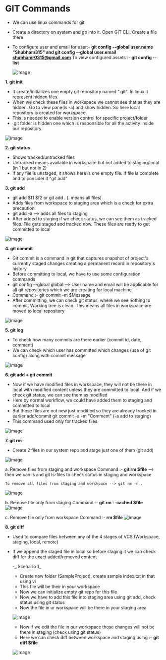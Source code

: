 # GIT Commands

- We can use linux commands for git
- Create a directory on system and go into it. Open GIT CLI. Create a file there
- To configure user and email for user:-  **git config --global user.name "Shubham315" and git config --global user.email shubhamr0315@gmail.com**
  To view configured assets :- **git config --list**

  ![image](https://github.com/user-attachments/assets/8a4b379b-0125-47f5-9627-c16dc3d2b097)

**1. git init**
- It create/initializes one empty git repository named ".git". In linux it represent hidden files.
- When we check these files in workspace we cannot see that as they are hidden. Go to view pane(ls -a) and show hidden. So here local repository is created for workspace
- This is needed to enable version control for specific project/folder
- .git folder is hidden one which is responsible for all the activity inside our repository

![image](https://github.com/user-attachments/assets/d14921e6-c883-4827-9fef-f55835079caf)

**2. git status**
- Shows tracked/untracked files
- Untracked means available in workspace but not added to staging/local (in 1 but not in 2)
- If any file is unstaged, it shows here is one empty file. If file is complete and to consider it "git add"

**3. git add**
- git add $f1 $f2 or git add . (. means all files)
- Adds files from workspace to staging area which is a check for extra precaution
- git add -a --> adds all files to staging
- After added to staging if we check status, we can see them as tracked files. File gets staged and tracked now. These files are ready to get committed to local

![image](https://github.com/user-attachments/assets/0d47c8e3-7331-46de-9876-6e79ebc78b0c)

**4. git commit**
- Git commit is a command in git that captures snapshot of project's currently staged changes creating a permanent record in repository's history
- Before committing to local, we have to use some configuration commands
- git config --global
  global --> User name and email will be applicable for all git repositories which we are creating for local machine
- Command :- git commit -m $Message
- After committing, we can check git status, where we see nothing to commit. Working tree is clean. This means all files in workspace are moved to local repository

![image](https://github.com/user-attachments/assets/5484acb8-85ed-4109-a8cc-069b87d8e7e6)

**5. git log**
- To check how many commits are there earlier (commit id, date, comment)
- We can check which user has committed which changes (use of git config) along with commit message

![image](https://github.com/user-attachments/assets/3a1e2a7b-271f-4883-8a48-c7466929672c)

**6. git add + git commit**
- Now if we have modified files in workspace, they will not be there in local with modified content unless they are committed to local. And if we check git status, we can see them as modified
- Here by normal workflow, we could have added them to staging and committed to local
- But these files are not new just modified so they are already tracked in earlier add/commit
  git commit -a -m "Comment"  (-a add to staging) 
- This command used only for tracked files

![image](https://github.com/user-attachments/assets/0a8e8985-7e7d-428c-8fe1-0bf78a37ce5a)

**7. git rm**
- Create 2 files in our system repo and stage just one of them (git add)

![image](https://github.com/user-attachments/assets/2a9db1e4-569f-42a1-90fa-5c49cd495939)

a. Remove files from staging and workspace 
	Command :- **git rm $file**   --> then we can ls and git ls-files to check status in staging and workspace
	
	To remove all files from staging and worskpace --> git rm -r .
![image](https://github.com/user-attachments/assets/6a334c04-f147-4cae-8db3-337e3db61211)

b. Remove file only from staging
	Command :- **git rm --cached $file**
![image](https://github.com/user-attachments/assets/ad8b3603-077c-4ad9-b597-d34ec37f1b59)

c. Remove file only from workspace
	Command :- **rm $file**
![image](https://github.com/user-attachments/assets/5b4eac15-2dc7-4b07-b3b0-f1d8d31db3bc)

**8. git diff**
- Used to compare files between any of the 4 stages of VCS (Workspace, staging, local, remote)
- If we append the staged file in local so before staging it we can check diff for the exact added/removed content

  -_ Scenario 1_
  
    - Create new folder (SampleProject), create sample index.txt in that using vi
    - This file will be their in your workspace 
    - Now we can initialize empty git repo for this file
    - Now we have to add this file into staging area using git add, check status using git status
    - Now the file in ur workspace will be there in your staging area

    ![image](https://github.com/user-attachments/assets/924a33cb-0ece-446e-ab5a-789295b4dc1a)

    - Now if we edit the file in our workspace those changes will not be there in staging (check using git status)
    - Here we can check diff between workspace and staging using :-  **git diff $file**

    ![image](https://github.com/user-attachments/assets/c9112eaf-9958-4fda-868e-5a612c1449ef)

